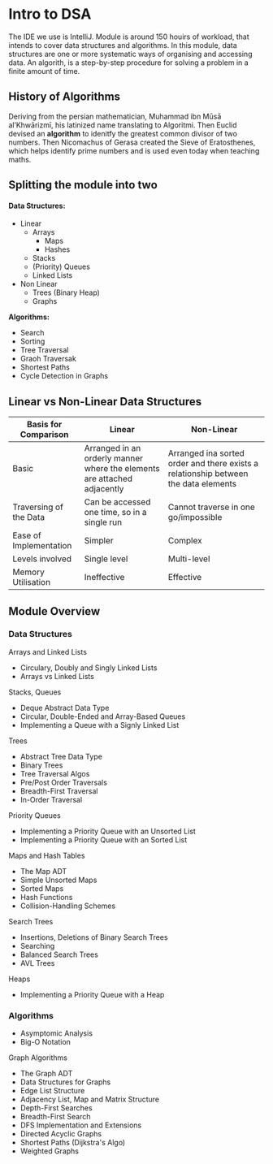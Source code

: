 # Intro to DSA

The IDE we use is IntelliJ. Module is around 150 houirs of workload, that intends to cover data structures and algorithms. In this module, data structures are one or more systematic ways of organising and accessing data. An algorith, is a step-by-step procedure for solving a problem in a finite amount of time.

## History of Algorithms

Deriving from the persian mathematician, Muhammad ibn Mūsā al’Khwārizmī, his latinized name translating to Algoritmi. Then Euclid devised an **algorithm** to idenitfy the greatest common divisor of two numbers. Then Nicomachus of Gerasa created the Sieve of Eratosthenes, which helps identify prime numbers and is used even today when teaching maths.

## Splitting the module into two

#### Data Structures:

* Linear
  * Arrays
    * Maps
    * Hashes
  * Stacks
  * (Priority) Queues
  * Linked Lists
* Non Linear
  * Trees (Binary Heap)
  * Graphs

**Algorithms:**

* Search
* Sorting
* Tree Traversal
* Graoh Traversak
* Shortest Paths
* Cycle Detection in Graphs

## Linear vs Non-Linear Data Structures

| Basis for Comparison   | Linear                                                                   | Non-Linear                                                                          |
| ---------------------- | ------------------------------------------------------------------------ | ----------------------------------------------------------------------------------- |
| Basic                  | Arranged in an orderly manner where the elements are attached adjacently | Arranged ina sorted order and there exists a relationship between the data elements |
| Traversing of the Data | Can be accessed one time, so in a single run                             | Cannot traverse in one go/impossible                                                |
| Ease of Implementation | Simpler                                                                  | Complex                                                                             |
| Levels involved        | Single level                                                             | Multi-level                                                                         |
| Memory Utilisation     | Ineffective                                                              | Effective                                                                           |

## Module Overview

### Data Structures

Arrays and Linked Lists

* Circulary, Doubly and Singly Linked Lists
* Arrays vs Linked Lists

Stacks, Queues

* Deque Abstract Data Type
* Circular, Double-Ended and Array-Based Queues
* Implementing a Queue with a Signly Linked List

Trees

* Abstract Tree Data Type
* Binary Trees
* Tree Traversal Algos
* Pre/Post Order Traversals
* Breadth-First Traversal
* In-Order Traversal

Priority Queues

* Implementing a Priority Queue with an Unsorted List
* Implementing a Priority Queue with an Sorted List

Maps and Hash Tables

* The Map ADT
* Simple Unsorted Maps
* Sorted Maps
* Hash Functions
* Collision-Handling Schemes

Search Trees

* Insertions, Deletions of Binary Search Trees
* Searching
* Balanced Search Trees
* AVL Trees

Heaps

* Implementing a Priority Queue with a Heap

### Algorithms

* Asymptomic Analysis
* Big-O Notation

Graph Algorithms

* The Graph ADT
* Data Structures for Graphs
* Edge List Structure
* Adjacency List, Map and Matrix Structure
* Depth-First Searches
* Breadth-First Search
* DFS Implementation and Extensions
* Directed Acyclic Graphs
* Shortest Paths (Dijkstra's Algo)
* Weighted Graphs

